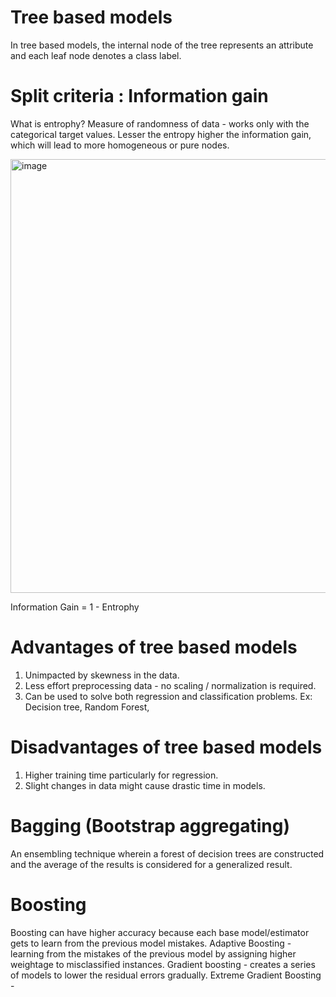 # Tree based models
 In tree based models, the internal node of the tree represents an attribute and each leaf node denotes a class label.
 
# Split criteria : Information gain

What is entrophy?
Measure of randomness of data - works only with the categorical target values. 
Lesser the entropy higher the information gain, which will lead to more homogeneous or pure nodes.

 <img width="694" alt="image" src="https://user-images.githubusercontent.com/31846843/174466284-88c9f301-81cc-4f9b-aa02-8ed5b64f52b9.png">

 Information Gain = 1 - Entrophy
 
# Advantages of tree based models
  1. Unimpacted by skewness in the data.
  2. Less effort preprocessing data - no scaling / normalization is required.
  3. Can be used to solve both regression and classification problems.
  Ex: Decision tree, Random Forest, 

# Disadvantages of tree based models
 1. Higher training time particularly for regression.
 2. Slight changes in data might cause drastic time in models. 

# Bagging (Bootstrap aggregating)
  An ensembling technique wherein a forest of decision trees are constructed and the average of the results is considered for 
  a generalized result.
  
# Boosting 
  Boosting can have higher accuracy because each base model/estimator gets to learn from the previous model mistakes. 
  Adaptive Boosting - learning from the mistakes of the previous model by assigning higher weightage to misclassified instances.
  Gradient boosting - creates a series of models to lower the residual errors gradually.
  Extreme Gradient Boosting - 
